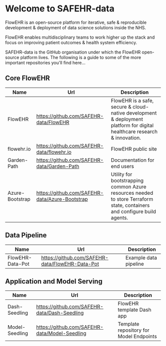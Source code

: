 # Welcome to SAFEHR-data

FlowEHR is an open-source platform for iterative, safe & reproducible development & deployment of data science solutions inside the NHS.

FlowEHR enables multidisciplinary teams to work higher up the stack and focus on improving patient outcomes & health system efficiency.

SAFEHR-data is the GitHub organisation under which the FlowEHR open-source platform lives. The following is a guide to some of the more important repositories you'll find here...

## Core FlowEHR

Name | Url | Description
---|---|---
FlowEHR | <https://github.com/SAFEHR-data/FlowEHR>|FlowEHR is a safe, secure & cloud-native development & deployment platform for digital healthcare research & innovation.
flowehr.io | <https://github.com/SAFEHR-data/flowehr.io>|FlowEHR public site
Garden-Path | <https://github.com/SAFEHR-data/Garden-Path>|Documentation for end users
Azure-Bootstrap | <https://github.com/SAFEHR-data/Azure-Bootstrap>|Utility for bootstrapping common Azure resources needed to store Terraform state, containers and configure build agents.

## Data Pipeline

Name | Url| Description
---|---|---
FlowEHR-Data-Pot | <https://github.com/SAFEHR-data/FlowEHR-Data-Pot>|Example data pipeline

## Application and Model Serving

Name | Url| Description
---|---|---
Dash-Seedling | <https://github.com/SAFEHR-data/Dash-Seedling>|FlowEHR template Dash app
Model-Seedling | <https://github.com/SAFEHR-data/Model-Seedling>|Template repository for Model Endpoints
